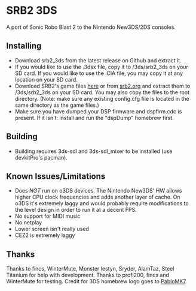 
# SRB2 3DS
A port of Sonic Robo Blast 2 to the Nintendo New3DS/2DS consoles.

## Installing
* Download srb2_3ds from the latest release on Github and extract it.
* If you would like to use the .3dsx file, copy it to /3ds/srb2_3ds on your SD card.
	If you would like to use the .CIA file, you may copy it at any location on your SD card.
* Download SRB2's game files [here](https://downloads.devkitpro.org/srb2_data.zip) or from [srb2.org](http://www.srb2.org/) and extract them to /3ds/srb2_3ds on your SD card.
	You may also copy the files to the root directory. (Note: make sure any existing config.cfg file is located in the same directory as the game files.)
* Make sure you have dumped your DSP firmware and dspfirm.cdc is present. If it isn't: install and run the "dspDump" homebrew first.

## Building
* Building requires 3ds-sdl and 3ds-sdl_mixer to be installed (use devkitPro's pacman).

## Known Issues/Limitations
* Does *NOT* run on o3DS devices. The Nintendo New3DS' HW allows higher CPU clock frequencies and adds another layer of cache.
	On o3DS it's extremely laggy and would probably require modifications to the level design in order to run it at a decent FPS.
* No support for MIDI music
* No netplay
* Lower screen isn't really used
* CEZ2 is extremely laggy

## Thanks
Thanks to fincs, WinterMute, Monster Iestyn, Sryder, AlamTaz, Steel Titanium for help with development.
Thanks to profi200, fincs and WinterMute for testing.
Credit for 3DS homebrew logo goes to [PabloMK7](http://gbatemp.net/members/pablomk7.345712/).
